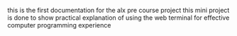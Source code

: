 this is the first documentation for the alx pre course project
this mini project is done to show practical explanation of using the web terminal for effective computer programming experience
